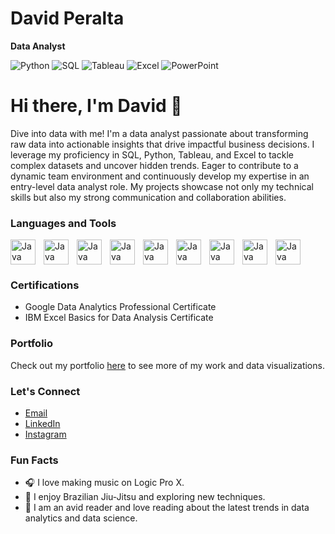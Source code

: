 # David Peralta

**Data Analyst**

![Python](https://img.shields.io/badge/-Python-3776AB?style=flat&logo=python&logoColor=white)
![SQL](https://img.shields.io/badge/-SQL-4479A1?style=flat&logo=sql&logoColor=white)
![Tableau](https://img.shields.io/badge/-Tableau-E97627?style=flat&logo=tableau&logoColor=white)
![Excel](https://img.shields.io/badge/-Excel-217346?style=flat&logo=microsoft-excel&logoColor=white)
![PowerPoint](https://img.shields.io/badge/-PowerPoint-B7472A?style=flat&logo=microsoft-powerpoint&logoColor=white)

# Hi there, I'm David 👋

Dive into data with me!
I'm a data analyst passionate about transforming raw data into actionable insights that drive impactful business decisions. I leverage my proficiency in SQL, Python, Tableau, and Excel to tackle complex datasets and uncover hidden trends. Eager to contribute to a dynamic team environment and continuously develop my expertise in an entry-level data analyst role. My projects showcase not only my technical skills but also my strong communication and collaboration abilities.

### Languages and Tools

<img align="left" alt="Java" width="40px" style="padding-right:10px;" src="https://cdn.jsdelivr.net/gh/devicons/devicon@latest/icons/python/python-original.svg" />
<img align="left" alt="Java" width="40px" style="padding-right:10px;" src="https://cdn.jsdelivr.net/gh/devicons/devicon@latest/icons/vscode/vscode-original.svg" />
<img align="left" alt="Java" width="40px" style="padding-right:10px;" src="https://cdn.jsdelivr.net/gh/devicons/devicon@latest/icons/numpy/numpy-original.svg" />
<img align="left" alt="Java" width="40px" style="padding-right:10px;" src="https://cdn.jsdelivr.net/gh/devicons/devicon@latest/icons/pandas/pandas-original.svg" />
<img align="left" alt="Java" width="40px" style="padding-right:10px;" src="https://cdn.jsdelivr.net/gh/devicons/devicon@latest/icons/jupyter/jupyter-original-wordmark.svg" />
<img align="left" alt="Java" width="40px" style="padding-right:10px;" src="https://cdn.jsdelivr.net/gh/devicons/devicon@latest/icons/r/r-plain.svg" />
<img align="left" alt="Java" width="40px" style="padding-right:10px;" src="https://cdn.jsdelivr.net/gh/devicons/devicon@latest/icons/mysql/mysql-original.svg" />
<img align="left" alt="Java" width="40px" style="padding-right:10px;" src="https://cdn.jsdelivr.net/gh/devicons/devicon@latest/icons/postgresql/postgresql-original.svg" />
<img align="left" alt="Java" width="40px" style="padding-right:10px;" src="https://cdn.jsdelivr.net/gh/devicons/devicon@latest/icons/microsoftsqlserver/microsoftsqlserver-original.svg" />

<br clear="left"/>



### Certifications

- Google Data Analytics Professional Certificate
- IBM Excel Basics for Data Analysis Certificate

### Portfolio 

Check out my portfolio [here](https://yourportfolio.com) to see more of my work and data visualizations.



### Let's Connect

- [Email](mailto:David.Daniel.Peralta@outlook.com)
- [LinkedIn](https://www.linkedin.com/in/daviddperalta)
- [Instagram](https://Instagram.com/Daviddanielz)



### Fun Facts

- 🎧 I love making music on Logic Pro X.
- 🥋 I enjoy Brazilian Jiu-Jitsu and exploring new techniques.
- 📖 I am an avid reader and love reading about the latest trends in data analytics and data science.


<!---
DavidDanielz/DavidDanielz is a ✨ special ✨ repository because its `README.md` (this file) appears on your GitHub profile.
You can click the Preview link to take a look at your changes.
--->
